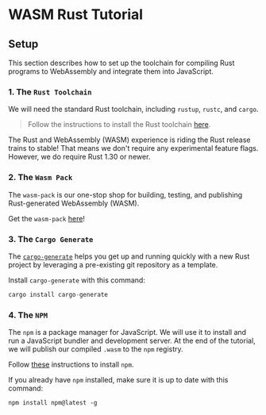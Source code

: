 # WASM Rust Tutorial

## Setup

This section describes how to set up the toolchain for compiling Rust programs to WebAssembly and integrate them into JavaScript.

### 1. The `Rust Toolchain`

We will need the standard Rust toolchain, including `rustup`, `rustc`, and `cargo`.

> Follow the instructions to install the Rust toolchain [here](https://www.rust-lang.org/tools/install).

The Rust and WebAssembly (WASM) experience is riding the Rust release trains to stable! That means we don't require any experimental feature flags. However, we do require Rust 1.30 or newer.

### 2. The `Wasm Pack` 

The `wasm-pack` is our one-stop shop for building, testing, and publishing Rust-generated WebAssembly (WASM).

Get the `wasm-pack` [here](https://rustwasm.github.io/wasm-pack/installer/)!

### 3. The `Cargo Generate`

The [`cargo-generate`](https://github.com/cargo-generate/cargo-generate) helps you get up and running quickly with a new Rust project by leveraging a pre-existing git repository as a template.

Install `cargo-generate` with this command:
```rust
cargo install cargo-generate
```

### 4. The `NPM`

The `npm` is a package manager for JavaScript. We will use it to install and run a JavaScript bundler and development server. At the end of the tutorial, we will publish our compiled `.wasm` to the `npm` registry.

Follow [these](https://docs.npmjs.com/getting-started) instructions to install `npm`.

If you already have `npm` installed, make sure it is up to date with this command:

```
npm install npm@latest -g
```